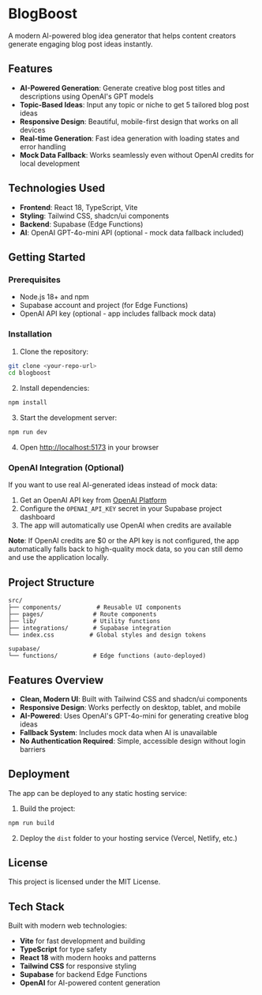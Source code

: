 # BlogBoost

A modern AI-powered blog idea generator that helps content creators generate engaging blog post ideas instantly.

## Features

- **AI-Powered Generation**: Generate creative blog post titles and descriptions using OpenAI's GPT models
- **Topic-Based Ideas**: Input any topic or niche to get 5 tailored blog post ideas
- **Responsive Design**: Beautiful, mobile-first design that works on all devices
- **Real-time Generation**: Fast idea generation with loading states and error handling
- **Mock Data Fallback**: Works seamlessly even without OpenAI credits for local development

## Technologies Used

- **Frontend**: React 18, TypeScript, Vite
- **Styling**: Tailwind CSS, shadcn/ui components
- **Backend**: Supabase (Edge Functions)
- **AI**: OpenAI GPT-4o-mini API (optional - mock data fallback included)

## Getting Started

### Prerequisites

- Node.js 18+ and npm
- Supabase account and project (for Edge Functions)
- OpenAI API key (optional - app includes fallback mock data)

### Installation

1. Clone the repository:
```bash
git clone <your-repo-url>
cd blogboost
```

2. Install dependencies:
```bash
npm install
```

3. Start the development server:
```bash
npm run dev
```

4. Open [http://localhost:5173](http://localhost:5173) in your browser

### OpenAI Integration (Optional)

If you want to use real AI-generated ideas instead of mock data:

1. Get an OpenAI API key from [OpenAI Platform](https://platform.openai.com/)
2. Configure the `OPENAI_API_KEY` secret in your Supabase project dashboard
3. The app will automatically use OpenAI when credits are available

**Note**: If OpenAI credits are $0 or the API key is not configured, the app automatically falls back to high-quality mock data, so you can still demo and use the application locally.

## Project Structure

```
src/
├── components/          # Reusable UI components
├── pages/              # Route components
├── lib/                # Utility functions
├── integrations/       # Supabase integration
└── index.css          # Global styles and design tokens

supabase/
└── functions/          # Edge functions (auto-deployed)
```

## Features Overview

- **Clean, Modern UI**: Built with Tailwind CSS and shadcn/ui components
- **Responsive Design**: Works perfectly on desktop, tablet, and mobile
- **AI-Powered**: Uses OpenAI's GPT-4o-mini for generating creative blog ideas
- **Fallback System**: Includes mock data when AI is unavailable
- **No Authentication Required**: Simple, accessible design without login barriers

## Deployment

The app can be deployed to any static hosting service:

1. Build the project:
```bash
npm run build
```

2. Deploy the `dist` folder to your hosting service (Vercel, Netlify, etc.)

## License

This project is licensed under the MIT License.

## Tech Stack

Built with modern web technologies:
- **Vite** for fast development and building
- **TypeScript** for type safety
- **React 18** with modern hooks and patterns
- **Tailwind CSS** for responsive styling
- **Supabase** for backend Edge Functions
- **OpenAI** for AI-powered content generation